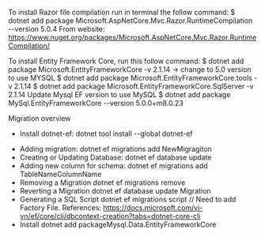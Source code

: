 To install Razor file compilation run in terminal the follow command: 
    $ dotnet add package Microsoft.AspNetCore.Mvc.Razor.RuntimeCompilation --version 5.0.4 
From website: https://www.nuget.org/packages/Microsoft.AspNetCore.Mvc.Razor.RuntimeCompilation/

To install Entity Framework Core, run this follow command:
    $ dotnet add package Microsoft.EntityFrameworkCore -v 2.1.14 -> change to 5.0 version to use MYSQL
    $ dotnet add package Microsoft.EntityFrameworkCore.tools -v 2.1.14
    $ dotnet add package Microsoft.EntityFrameworkCore.SqlServer -v 2.1.14
    Update Mysql EF version to use MySQL
    $ dotnet add package MySql.EntityFrameworkCore --version 5.0.0+m8.0.23

Migration overview
* Install dotnet-ef: 
    dotnet tool install --global dotnet-ef
- Adding migration: 
    dotnet ef migrations add NewMigragiton
- Creating or Updating Database:
    dotnet ef database update
- Adding new column for schema:
    dotnet ef migrations add TableNameColumnName
- Removing a Migration
    dotnet ef migrations remove
- Reverting a Migration
    dotnet ef database update Migration
- Generating a SQL Script
    dotnet ef migrations script
// Need to add Factory File. References: 
    https://docs.microsoft.com/vi-vn/ef/core/cli/dbcontext-creation?tabs=dotnet-core-cli
- Install dotnet add packageMysql.Data.EntityFrameworkCore